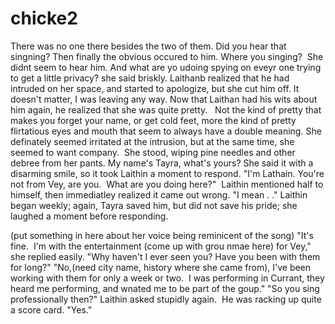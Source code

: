 # chicke2

There was no one there besides the two of them.
Did you hear that singning?
Then finally the obvious occured to him.
Where you singing?  She didnt seem to hear him.
And what are yo udoing spying on eveyr one trying to get a little privacy? she said briskly.
Laithanb realized that he had intruded on her space, and started to apologize, but she cut him off.
It doesn't matter, I was leaving any way.
Now that Laithan had his wits about him again, he realized that she was quite pretty.   Not the kind of pretty that makes you forget your name, or get cold feet, more the kind of pretty flirtatious eyes and mouth that seem to always have a double meaning. She definately seemed irritated at the intrusion, but at the same time, she seemed to want company.  She stood, wiping pine needles and other debree from her pants.
My name's Tayra, what's yours? She said it with a disarming smile, so it took Laithin a moment to respond.
"I'm Lathain. You're not from Vey, are you.  What are you doing here?"  Laithin mentioned half to himself, then immediatley realized it came out wrong. "I mean . ." Laithin began weekly; again, Tayra saved him, but did not save his pride; she laughed a moment before responding.

(put something in here about her voice being reminicent of the song)
"It's fine.  I'm with the entertainment (come up with grou nmae here) for Vey," she replied easily.
"Why haven't I ever seen you? Have you been with them for long?"
"No,(need city name, history where she came from), I've been working with them for only a week or two.  I was performing in Currant, they heard me performing, and wnated me to be part of the goup."
"So you sing professionally then?" Laithin asked stupidly again.  He was racking up quite a score card.
"Yes."
